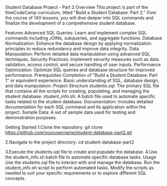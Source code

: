 Student Database Project - Part 2
Overview
This project is part of the freeCodeCamp curriculum, titled "Build a Student Database: Part 2." Over the course of 140 lessons, you will dive deeper into SQL commands and finalize the development of a comprehensive student database.

Features
Advanced SQL Queries: Learn and implement complex SQL commands including JOINs, subqueries, and aggregate functions.
Database Normalization: Enhance the database design by applying normalization principles to reduce redundancy and improve data integrity.
Data Manipulation: Perform detailed data manipulation using advanced SQL techniques.
Security Practices: Implement security measures such as data validation, access control, and secure handling of user inputs.
Performance Optimization: Optimize SQL queries and database structure for improved performance.
Prerequisites
Completion of "Build a Student Database: Part 1" or equivalent experience.
Basic understanding of SQL, database design, and data manipulation.
Project Structure
students.sql: The primary SQL file that contains all the scripts for creating, populating, and managing the student database.
student_info.sh: A batch file used to automate specific tasks related to the student database.
Documentation: Includes detailed documentation for each SQL command and its application within the project.
Sample Data: A set of sample data used for testing and demonstration purposes.

Getting Started
1.Clone the repository:
git clone https://github.com/yourusername/student-database-part2.git

2.Navigate to the project directory:
cd student-database-part2

3.Execute the students.sql file to create and populate the database.
4.Use the student_info.sh batch file to automate specific database tasks.
Usage
Use the students.sql file to interact with and manage the database.
Run the student_info.sh script to perform automated tasks.
Modify the scripts as needed to suit your specific requirements or to explore different SQL concepts.
